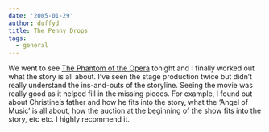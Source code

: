 ```yaml
---
date: '2005-01-29'
author: duffyd
title: The Penny Drops
tags:
  - general
---
```


We went to see [The Phantom of the Opera](https://href.li/?http://phantomthemovie.warnerbros.com/) tonight and I finally worked out what the story is all about. I’ve seen the stage production twice but didn’t really understand the ins-and-outs of the storyline. Seeing the movie was really good as it helped fill in the missing pieces. For example, I found out about Christine’s father and how he fits into the story, what the ‘Angel of Music’ is all about, how the auction at the beginning of the show fits into the story, etc etc. I highly recommend it.
